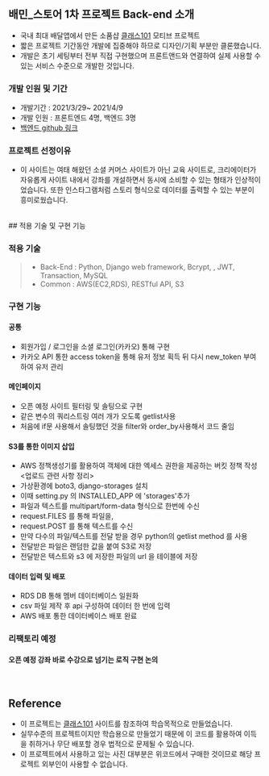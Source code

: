 ## 배민_스토어 1차 프로젝트 Back-end 소개

- 국내 최대 배달앱에서 만든 소품샵 [클래스101](https://class101.net/) 모티브 프로젝트
- 짧은 프로젝트 기간동안 개발에 집중해야 하므로 디자인/기획 부분만 클론했습니다.
- 개발은 초기 세팅부터 전부 직접 구현했으며 프론트앤드와 연결하여 실제 사용할 수 있는 서비스 수준으로 개발한 것입니다.

### 개발 인원 및 기간

- 개발기간 : 2021/3/29~ 2021/4/9
- 개발 인원 : 프론트엔드 4명, 백엔드 3명
- [백엔드 github 링크](https://github.com/wecode-bootcamp-korea/18-2nd-class200ok-backend)

### 프로젝트 선정이유

- 이 사이트는 여태 해왔던 소셜 커머스 사이트가 아닌 교육 사이트로, 크리에이터가 자유롭게 사이트 내에서 강좌를 개설하면서 동시에 소비할 수 있는 형태가 인상적이었습니다. 또한 인스타그램처럼 스토리 형식으로 데이터를 출력할 수 있는 부분이 흥미로웠습니다.

<br>
## 적용 기술 및 구현 기능

### 적용 기술

> - Back-End : Python, Django web framework, Bcrypt, , JWT, Transaction, MySQL
> - Common : AWS(EC2,RDS), RESTful API, S3

### 구현 기능

#### 공통

- 회원가입 / 로그인을 소셜 로그인(카카오) 통해 구현 
- 카카오 API 통한 access token을 통해 유저 정보 획득 뒤 다시 new_token 부여하여 유저 관리


#### 메인페이지

- 오픈 예정 사이트 필터링 및 솔팅으로 구현 
- 같은 변수의 쿼리스트링 여러 개가 오도록 getlist사용
- 처음에 if문 사용해서 솔팅했던 것을 filter와 order_by사용해서 코드 줄임

#### S3를 통한 이미지 삽입

- AWS 정책생성기를 활용하여 객체에 대한 엑세스 권한을 제공하는 버킷 정책 작성
<업로드 관련 사항 정리>
- 가상환경에 boto3, django-storages 설치
- 이때 setting.py 의 INSTALLED_APP 에 'storages'추가
- 파일과 텍스트를 multipart/form-data 형식으로 한번에 수신
- request.FILES 를 통해 파일을, 
- request.POST 를 통해 텍스트를 수신
- 만약 다수의 파일/텍스트를 전달 받을 경우 python의 getlist method 를 사용
- 전달받은 파일은 랜덤한 값을 붙여  S3로 저장
- 전달받은 텍스트와 s3 에 저장한 파일의 url 을 테이블에 저장



#### 데이터 입력 및 배포
- RDS DB 통해 멤버 데이터베이스 일원화
- csv 파일 제작 후 api 구성하여 데이터 한 번에 입력
- AWS 배포 통한 데이터베이스 배포 완료

### 리팩토리 예정

#### 오픈 예정 강좌 바로 수강으로 넘기는 로직 구현 논의

<br>

## Reference

- 이 프로젝트는 [클래스101](https://class101.net/) 사이트를 참조하여 학습목적으로 만들었습니다.
- 실무수준의 프로젝트이지만 학습용으로 만들었기 때문에 이 코드를 활용하여 이득을 취하거나 무단 배포할 경우 법적으로 문제될 수 있습니다.
- 이 프로젝트에서 사용하고 있는 사진 대부분은 위코드에서 구매한 것이므로 해당 프로젝트 외부인이 사용할 수 없습니다.
